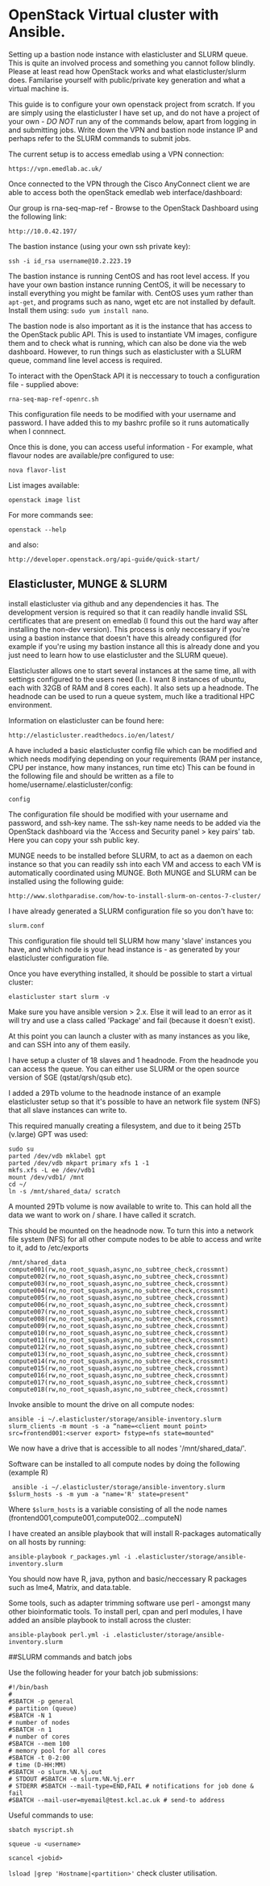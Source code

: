 # OpenStack Virtual cluster with Ansible.
Setting up a bastion node instance with elasticluster and SLURM queue. This is quite an involved process and something you cannot follow blindly. Please at least read how OpenStack works and what elasticluster/slurm does. Familarise yourself with public/private key generation and what a virtual machine is.

This guide is to configure your own openstack project from scratch. If you are simply using the elasticluster I have set up, and do not have a project of your own - *DO NOT* run any of the commands below, apart from logging in and submitting jobs. Write down the VPN and bastion node instance IP and perhaps refer to the SLURM commands to submit jobs. 

The current setup is to access emedlab using a VPN connection:

```https://vpn.emedlab.ac.uk/ ```

Once connected to the VPN through the Cisco AnyConnect client we are able to access both the openStack emedlab web interface/dashboard:

Our group is rna-seq-map-ref - Browse to the OpenStack Dashboard using the following link:

``` http://10.0.42.197/ ```

The bastion instance (using your own ssh private key):

```ssh -i id_rsa username@10.2.223.19```

The bastion instance is running CentOS and has root level access. If you have your own bastion instance running CentOS, it will be necessary to install everything you might be familar with. CentOS uses yum rather than ```apt-get```, and programs such as nano, wget etc are not installed by default. Install them using: ```sudo yum install nano```.

The bastion node is also important as it is the instance that has access to the OpenStack public API. This is used to instantiate VM images, configure them and to check what is running, which can also be done via the web dashboard. However, to run things such as elasticluster with a SLURM queue, command line level access is required.

To interact with the OpenStack API it is neccessary to touch a configuration file - supplied above:

``` rna-seq-map-ref-openrc.sh ```

This configuration file needs to be modified with your username and password. I have added this to my bashrc profile so it runs automatically when I connnect.

Once this is done, you can access useful information - For example, what flavour nodes are available/pre configured to use:

```nova flavor-list```

List images available:

```openstack image list```

For more commands see:

``` openstack --help ``` 

and also:

``` http://developer.openstack.org/api-guide/quick-start/ ```

## Elasticluster, MUNGE & SLURM

install elasticluster via github and any dependencies it has. The development version is required so that it can readily handle invalid SSL certificates that are present on emedlab (I found this out the hard way after installing the non-dev version). This process is only neccessary if you're using a bastion instance that doesn't have this already configured (for example if you're using my bastion instance all this is already done and you just need to learn how to use elasticluster and the SLURM queue). 

Elasticluster allows one to start several instances at the same time, all with settings configured to the users need (I.e. I want 8 instances of ubuntu, each with 32GB of RAM and 8 cores each). It also sets up a headnode. The headnode can be used to run a queue system, much like a traditional HPC environment.

Information on elasticluster can be found here:

``` http://elasticluster.readthedocs.io/en/latest/ ```

A have included a basic elasticluster config file which can be modified and which needs modifying depending on your requirements (RAM per instance, CPU per instance, how many instances, run time etc) This can be found in the following file and should be written as a file to home/username/.elasticluster/config:

``` config ```

The configuration file should be modified with your username and password, and ssh-key name. The ssh-key name needs to be added via the OpenStack dashboard via the 'Access and Security panel > key pairs' tab. Here you can copy your ssh public key.

MUNGE needs to be installed before SLURM, to act as a daemon on each instance so that you can readily ssh into each VM and access to each VM is automatically coordinated using MUNGE. Both MUNGE and SLURM can be installed using the following guide:

``` http://www.slothparadise.com/how-to-install-slurm-on-centos-7-cluster/ ```

I have already generated a SLURM configuration file so you don't have to:

``` slurm.conf ```

This configuration file should tell SLURM how many 'slave' instances you have, and which node is your head instance is - as generated by your elasticluster configuration file.

Once you have everything installed, it should be possible to start a virtual cluster:

``` elasticluster start slurm -v ```

Make sure you have ansible version > 2.x. Else it will lead to an error as it will try and use a class called 'Package' and fail (because it doesn't exist).

At this point you can launch a cluster with as many instances as you like, and can SSH into any of them easily.

I have setup a cluster of 18 slaves and 1 headnode. From the headnode you can access the queue. You can either use SLURM or the open source version of SGE (qstat/qrsh/qsub etc).

I added a 29Tb volume to the headnode instance of an example elasticluster setup so that it's possible to have an network file system (NFS) that all slave instances can write to.

This required manually creating a filesystem, and due to it being 25Tb (v.large) GPT was used:

```
sudo su
parted /dev/vdb mklabel gpt
parted /dev/vdb mkpart primary xfs 1 -1
mkfs.xfs -L ee /dev/vdb1
mount /dev/vdb1/ /mnt
cd ~/
ln -s /mnt/shared_data/ scratch
```
A mounted 29Tb volume is now available to write to. This can hold all the data we want to work on / share. I have called it scratch.

This should be mounted on the headnode now. To turn this into a network file system (NFS) for all other compute nodes to be able to access and write to it, add to /etc/exports

```/mnt/shared_data compute001(rw,no_root_squash,async,no_subtree_check,crossmnt) compute002(rw,no_root_squash,async,no_subtree_check,crossmnt) compute003(rw,no_root_squash,async,no_subtree_check,crossmnt) compute004(rw,no_root_squash,async,no_subtree_check,crossmnt) compute005(rw,no_root_squash,async,no_subtree_check,crossmnt) compute006(rw,no_root_squash,async,no_subtree_check,crossmnt) compute007(rw,no_root_squash,async,no_subtree_check,crossmnt) compute008(rw,no_root_squash,async,no_subtree_check,crossmnt) compute009(rw,no_root_squash,async,no_subtree_check,crossmnt) compute010(rw,no_root_squash,async,no_subtree_check,crossmnt) compute011(rw,no_root_squash,async,no_subtree_check,crossmnt) compute012(rw,no_root_squash,async,no_subtree_check,crossmnt) compute013(rw,no_root_squash,async,no_subtree_check,crossmnt) compute014(rw,no_root_squash,async,no_subtree_check,crossmnt) compute015(rw,no_root_squash,async,no_subtree_check,crossmnt) compute016(rw,no_root_squash,async,no_subtree_check,crossmnt) compute017(rw,no_root_squash,async,no_subtree_check,crossmnt) compute018(rw,no_root_squash,async,no_subtree_check,crossmnt)```

Invoke ansible to mount the drive on all compute nodes:

```ansible -i ~/.elasticluster/storage/ansible-inventory.slurm slurm_clients -m mount -s -a “name=<client mount point> src=frontend001:<server export> fstype=nfs state=mounted"```

We now have a drive that is accessible to all nodes '/mnt/shared_data/'.

Software can be installed to all compute nodes by doing the following (example R)

``` ansible -i ~/.elasticluster/storage/ansible-inventory.slurm $slurm_hosts -s -m yum -a "name='R' state=present"```

Where ```$slurm_hosts``` is a variable consisting of all the node names (frontend001,compute001,compute002...computeN)

I have created an ansible playbook that will install R-packages automatically on all hosts by running:

```ansible-playbook r_packages.yml -i .elasticluster/storage/ansible-inventory.slurm ```

You should now have R, java, python and basic/neccessary R packages such as lme4, Matrix, and data.table.

Some tools, such as adapter trimming software use perl - amongst many other bioinformatic tools. To install perl, cpan and perl modules, I have added an ansible playbook to install across the cluster:

```ansible-playbook perl.yml -i .elasticluster/storage/ansible-inventory.slurm ```

##SLURM commands and batch jobs

Use the following header for your batch job submissions:

```
#!/bin/bash 
# 
#SBATCH -p general 
# partition (queue) 
#SBATCH -N 1 
# number of nodes 
#SBATCH -n 1 
# number of cores 
#SBATCH --mem 100 
# memory pool for all cores 
#SBATCH -t 0-2:00 
# time (D-HH:MM) 
#SBATCH -o slurm.%N.%j.out 
# STDOUT #SBATCH -e slurm.%N.%j.err 
# STDERR #SBATCH --mail-type=END,FAIL # notifications for job done & fail 
#SBATCH --mail-user=myemail@test.kcl.ac.uk # send-to address 
```
Useful commands to use:

``` sbatch myscript.sh ``` 

``` squeue -u <username> ```

``` scancel <jobid> ```

``` lsload |grep 'Hostname|<partition>' ``` check cluster utilisation.
